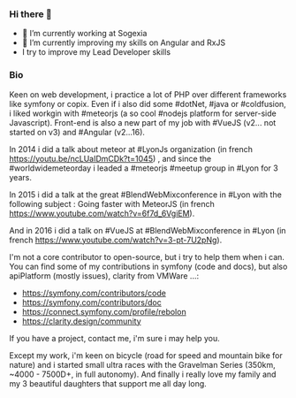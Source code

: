 ### Hi there 👋

- 🔭 I’m currently working at Sogexia
- 🌱 I’m currently improving my skills on Angular and RxJS
-    I try to improve my Lead Developer skills

### Bio

Keen on web development, i practice a lot of PHP over different frameworks like symfony or copix. Even if i also did some #dotNet, #java or #coldfusion, i liked workgin with #meteorjs (a so cool #nodejs platform for server-side Javascript). Front-end is also a new part of my job with #VueJS (v2... not started on v3) and #Angular (v2...16).

In 2014 i did a talk about meteor at #LyonJs organization (in french https://youtu.be/ncLUaIDmCDk?t=1045) , and since the #worldwidemeteorday i leaded a #meteorjs #meetup group in #Lyon for 3 years.

In 2015 i did a talk at the great #BlendWebMixconference in #Lyon with the following subject : Going faster with MeteorJS (in french https://www.youtube.com/watch?v=6f7d_6VgiEM).

And in 2016 i did a talk on #VueJS at #BlendWebMixconference in #Lyon (in french https://www.youtube.com/watch?v=3-pt-7U2pNg).

I'm not a core contributor to open-source, but i try to help them when i can. You can find some of my contributions in symfony (code and docs), but also apiPlatform (mostly issues), clarity from VMWare ...:
* https://symfony.com/contributors/code
* https://symfony.com/contributors/doc
* https://connect.symfony.com/profile/rebolon
* https://clarity.design/community

If you have a project, contact me, i'm sure i may help you.

Except my work, i'm keen on bicycle (road for speed and mountain bike for nature) and i started small ultra races with the Gravelman Series (350km, ~4000 - 7500D+, in full autonomy). And finally i really love my family and my 3 beautiful daughters that support me all day long.
